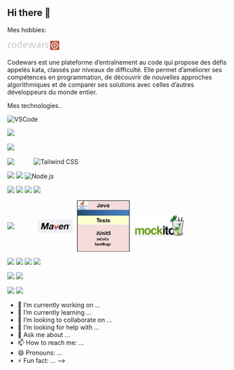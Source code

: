 ## Hi there 👋

Mes hobbies:

<P>
   <img src="https://github.com/codewars/branding/blob/master/light-text-logo.svg" alt="VSCode" width="120"/> 
</P>
<p>
   Codewars est une plateforme d’entraînement au code qui propose des défis appelés kata, classés par niveaux de difficulté. Elle permet d’améliorer ses compétences en programmation, de découvrir de nouvelles approches algorithmiques et de comparer ses solutions avec celles d’autres développeurs du monde entier.
</p>
</p>

Mes technologies..

<P>
   <img src="https://cdn.jsdelivr.net/gh/devicons/devicon@latest/icons/vscode/vscode-original-wordmark.svg" alt="VSCode" width="60"/> 
</P>
<p>
   <img src="https://cdn.jsdelivr.net/gh/devicons/devicon@latest/icons/git/git-original-wordmark.svg" width="80" / 
</p>
<p align="left">
  <img src="https://cdn.jsdelivr.net/gh/devicons/devicon@latest/icons/html5/html5-original-wordmark.svg" width="60" /> 
</p>
<div style="display: flex;">
  <img src="https://cdn.jsdelivr.net/gh/devicons/devicon@latest/icons/css3/css3-original-wordmark.svg" width="60" />
  <!-- <img src="https://dummyimage.com/1x45/ffffff/ffffff.png" alt="" />  -->
  <img src="https://cdn.jsdelivr.net/gh/devicons/devicon@latest/icons/tailwindcss/tailwindcss-original-wordmark.svg" width="150" alt="Tailwind CSS" />
</div>

 <p align="left"> 
  <img src="https://cdn.jsdelivr.net/gh/devicons/devicon@latest/icons/javascript/javascript-original.svg" width="60" />
  <img src="https://cdn.jsdelivr.net/gh/devicons/devicon@latest/icons/react/react-original-wordmark.svg" width="60" />
  <img src="https://cdn.jsdelivr.net/gh/devicons/devicon@latest/icons/nodejs/nodejs-plain-wordmark.svg" alt="Node.js" width="60"/> 
</p>

<p>
  <img src="https://cdn.jsdelivr.net/gh/devicons/devicon@latest/icons/php/php-original.svg" width="60" />
  <img src="https://cdn.jsdelivr.net/gh/devicons/devicon@latest/icons/python/python-original-wordmark.svg" width="60" />
  <img src="https://cdn.jsdelivr.net/gh/devicons/devicon@latest/icons/c/c-original.svg" width="60" />
  <img src="https://cdn.jsdelivr.net/gh/devicons/devicon@latest/icons/cplusplus/cplusplus-original.svg" width="60" />

<div style="display: flex; align-items: center; gap: 10px;">
  <img src="https://cdn.jsdelivr.net/gh/devicons/devicon@latest/icons/java/java-original-wordmark.svg" width="60"/>
  <img src="maven.jpg" width="80"/>
  <img src="javaTest.jpg" width="120"/>
  <img src="mockito.jpg" width="120"/>
</div>
   
</p>  
<p>
  <img src="https://cdn.jsdelivr.net/gh/devicons/devicon@latest/icons/mysql/mysql-original-wordmark.svg" width="60" />
  <img src="https://cdn.jsdelivr.net/gh/devicons/devicon@latest/icons/postgresql/postgresql-original-wordmark.svg" width="60" />
  <img src="https://cdn.jsdelivr.net/gh/devicons/devicon@latest/icons/sqlite/sqlite-original-wordmark.svg" width="60" />
  <img src="https://cdn.jsdelivr.net/gh/devicons/devicon@latest/icons/mongodb/mongodb-original-wordmark.svg" width="60" />
</p>
<p align="left">
  <img src="https://cdn.jsdelivr.net/gh/devicons/devicon@latest/icons/apache/apache-original-wordmark.svg" width="60"/>
  <img src="https://cdn.jsdelivr.net/gh/devicons/devicon@latest/icons/nginx/nginx-original.svg" width="60" />          
</p>

<p align="left">
  <img src="https://cdn.jsdelivr.net/gh/devicons/devicon@latest/icons/canva/canva-original.svg" width="60" />
  <img src="https://cdn.jsdelivr.net/gh/devicons/devicon@latest/icons/figma/figma-original.svg" width="60" />          
</P>
                   


- 🔭 I’m currently working on ...
- 🌱 I’m currently learning ...
- 👯 I’m looking to collaborate on ...
- 🤔 I’m looking for help with ...
- 💬 Ask me about ...
- 📫 How to reach me: ...
- 😄 Pronouns: ...
- ⚡ Fun fact: ...
  -->
